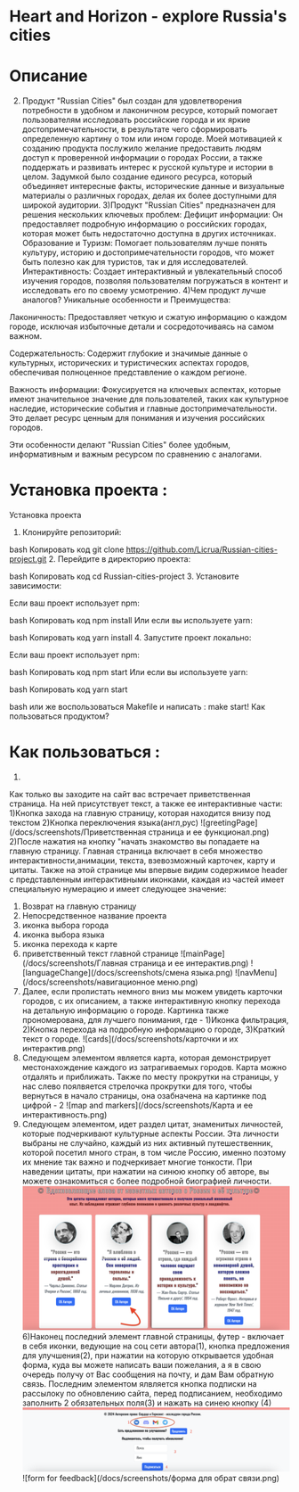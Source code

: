 # Heart and Horizon - explore Russia's cities 
# Описание
2) Продукт "Russian Cities" был создан для удовлетворения потребности в удобном и лаконичном ресурсе, который помогает пользователям исследовать российские города и их яркие достопримечательности, в результате чего сформировать определенную картину о том или ином городе. Моей мотивацией к созданию продукта послужило желание предоставить людям доступ к проверенной информации о городах России, а также поддержать и развивать интерес к русской культуре и истории в целом. Задумкой было создание единого ресурса, который объединяет интересные факты, исторические данные и визуальные материалы о различных городах, делая их более доступными для широкой аудитории.
3)Продукт "Russian Cities" предназначен для решения нескольких ключевых проблем:
Дефицит информации: Он предоставляет подробную информацию о российских городах, которая может быть недостаточно доступна в других источниках.
Образование и Туризм: Помогает пользователям лучше понять культуру, историю и достопримечательности городов, что может быть полезно как для туристов, так и для исследователей.
Интерактивность: Создает интерактивный и увлекательный способ изучения городов, позволяя пользователям погружаться в контент и исследовать его по своему усмотрению.
4)Чем продукт лучше аналогов?
Уникальные особенности и Преимущества:

Лаконичность: Предоставляет четкую и сжатую информацию о каждом городе, исключая избыточные детали и сосредоточиваясь на самом важном.

Содержательность: Содержит глубокие и значимые данные о культурных, исторических и туристических аспектах городов, обеспечивая полноценное представление о каждом регионе.

Важность информации: Фокусируется на ключевых аспектах, которые имеют значительное значение для пользователей, таких как культурное наследие, исторические события и главные достопримечательности. Это делает ресурс ценным для понимания и изучения российских городов.

Эти особенности делают "Russian Cities" более удобным, информативным и важным ресурсом по сравнению с аналогами.
# Установка проекта : 
Установка проекта
1. Клонируйте репозиторий:

bash
Копировать код
git clone https://github.com/Licrua/Russian-cities-project.git
2. Перейдите в директорию проекта:

bash
Копировать код
cd Russian-cities-project
3. Установите зависимости:

Если ваш проект использует npm:

bash
Копировать код
npm install
Или если вы используете yarn:

bash
Копировать код
yarn install
4. Запустите проект локально:

Если ваш проект использует npm:

bash
Копировать код
npm start
Или если вы используете yarn:

bash
Копировать код
yarn start

bash или же воспользоваться Makefile и написать : make start!
Как пользоваться продуктом? 
# Как пользоваться : 
1)
Как только вы заходите на сайт вас встречает приветственная страница. На ней присутствует текст, а также ее интерактивные части:
1)Кнопка захода на главную страницу, которая находится внизу под текстом
2)Кнопка переключения языка(англ,рус)
![greetingPage](/docs/screenshots/Приветственная страница и ее функционал.png)
2)После нажатия на кнопку "начать знакомство вы попадаете на главную страницу. Главная страница включает в себя множество интерактивности,анимации, текста, взевозможный карточек, карту и цитаты. Также на этой странице мы впервые видим содержимое header с представленным интерактивными иконками, каждая из  частей имеет специальную нумерацию и  имеет следующее значение:
  1) Возврат на главную страницу
  2) Непосредственное название проекта
  3) иконка выбора города
  4) иконка выбора языка
  5) иконка перехода к карте
  6) приветственный текст главной странице
![mainPage](/docs/screenshots/Главная страница и ее интерактив.png)
![languageChange](/docs/screenshots/смена языка.png)
![navMenu](/docs/screenshots/навигационное меню.png)
3) Далее, если пролистать немного вниз мы можем увидеть карточки городов, с их описанием, а также интерактивную кнопку перехода на детальную информацию о городе. Картинка также прономерована, для лучшего понимания, где - 1)Иконка фильтрация, 2)Кнопка перехода на подробную информацию о городе, 3)Краткий текст о городе.
![cards](/docs/screenshots/карточки и их интерактив.png)
4) Следующем элементом является карта, которая демонстрирует местонахождение каждого из затрагиваемых городов. Карта можно отдалять и приближать. Также по месту прокрутки на страницы, у нас слево поялвяется стрелочка прокрутки для того, чтобы вернуться в начало страницы, она озабначена на картинке под цифрой - 2
   ![map and markers](/docs/screenshots/Карта и ее интерактивность.png)
5) Следующем элементом, идет раздел цитат, знаменитых личностей, которые подчеркивают культурные аспекты России. Эта личности выбраны не случайно, каждый из них активный путешественник, которой посетил много стран, в том числе Россию, именно поэтому их мнение так важно и подчеркивает многие тонкости. При наведении цитаты, при нажатии на синюю кнопку об авторе, вы можете ознакомиться с более подробной биографией личности.
  ![quotes](/docs/screenshots/цитаты.png)
6)Наконец последний элемент главной страницы, футер - включает в себя иконки, ведующие на соц сети автора(1), кнопка предложения для улучшения(2), при нажатии на которую открывается удобная форма, куда вы можете написать ваши пожелания, а я в свою очередь получу от Вас сообщения на почту, и дам Вам обратную связь. Последним элементом ялвляется кнопка подписки на рассылоку по обновлению сайта, перед подписанием, необходимо заполнить 2 обязательных поля(3) и нажать на синею кнопку (4)
  ![footer](/docs/screenshots/футер.png)
  ![form for feedback](/docs/screenshots/форма для обрат связи.png)
